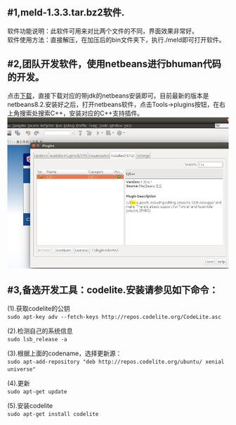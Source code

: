 #1,meld-1.3.3.tar.bz2软件.
----
软件功能说明：此软件可用来对比两个文件的不同，界面效果非常好。<br>
软件使用方法：直接解压，在加压后的bin文件夹下，执行./meld即可打开软件。<br>

#2,团队开发软件，使用netbeans进行bhuman代码的开发。
----
点击[下载](http://www.oracle.com/technetwork/java/javase/downloads/jdk-netbeans-jsp-142931.html)，直接下载对应的带jdk的netbeans安装即可。目前最新的版本是netbeans8.2.安装好之后，打开netbeans软件，点击Tools->plugins按钮，在右上角搜索处搜索C++，安装对应的C++支持插件。
![image](https://github.com/SkyCloudShang/Pictures/blob/master/C%2B%2BPlugin.png)

#3,备选开发工具：codelite.安装请参见如下命令：
---
(1).获取codelite的公钥<br>
```sudo apt-key adv --fetch-keys http://repos.codelite.org/CodeLite.asc```

(2).检测自己的系统信息<br>
```sudo lsb_release -a```<br>


(3).根据上面的codename，选择更新源：<br>
```sudo apt-add-repository "deb http://repos.codelite.org/ubuntu/ xenial universe"```

(4).更新<br>
```sudo apt-get update```

(5).安装codelite<br>
```sudo apt-get install codelite```
